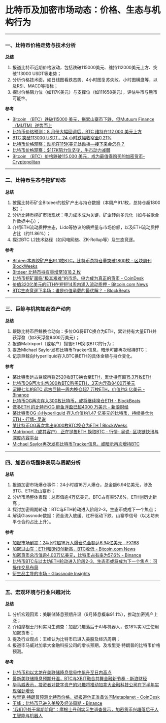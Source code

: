 # 比特币及加密市场动态：价格、生态与机构行为

---

### 一、比特币价格走势与技术分析
**总结**
1. 报道比特币近期价格波动，包括跌破115000美元、维持112000美元上方、突破113000 USDT等走势；
2. 分析价格技术面，如日线图看跌态势、4小时图复苏失败、小时图横盘等，以及RSI、MACD等指标；
3. 探讨价格阻力位（如117K美元）与支撑位（如111658美元），评估牛市与熊市可能性。

**参考**
- [Bitcoin （BTC）跌破115000 美元，拖累山寨币下跌，但Mutuum Finance（MUTM）逆势而上](https://www.cryptopolitan.com/zh-cn/bitcoin-btc-falls-under-115000-dragging-altcoins-down-with-it-but-mutuum-finance-mutm-bucks-the-trend/)
- [比特币价格预测：8 月份大幅回调后，BTC 维持在112,000 美元上方](https://tradersunion.com/zh/news/cryptocurrency-news/show/452608-bitcoin-price-prediction-btc-holds/)
- [BTC 突破113000 USDT，24 小时跌幅收窄至0.21%](https://www.binance.com/cn/square/post/28661784584762)
- [比特币价格观察：动能在115K美元处动摇—接下来会怎样？](https://news.bitcoin.com/zh/bitebi-jiage-guancha-dongneng-zai-115k-meiyuan-chu-dongyao-jielaihui-zenyang/)
- [比特币价格观察：$117K阻力位坚守，牛市动力减弱](https://news.bitcoin.com/zh/bi-te-bi-jia-ge-guan-cha-117k-zu-li-wei-jian-shou-niu-shi-dong-li-jian-ruo/)
- [Bitcoin （BTC）价格跌破115,000 美元，成为最值得购买的加密货币- Cryptopolitan](https://www.cryptopolitan.com/zh-cn/best-crypto-to-buy-as-bitcoin-btc-consolidates-under-115000/)

---

### 二、比特币生态与挖矿动态
**总结**
1. 披露比特币矿企Bitdeer的挖矿产出与持仓数据（本周产91.1枚，总持仓超1800枚）；
2. 分析比特币挖矿市场现状：电力成本成为关键，矿企转向多元化（如与谷歌合作数据中心）；
3. 介绍ETH流动质押生态，Lido等协议的质押量与市场份额，以及ETH流动质押占比（约11.86%）；
4. 探讨BTC L2技术路径（如闪电网络、ZK-Rollup等）及生态竞逐。

**参考**
- [Bitdeer本周挖矿产出91.1枚BTC，比特币总持仓量突破1800枚 - 区块周刊BlockWeeks](https://blockweeks.com/newsflash/160385.html)
- [Bitdeer 比特币持有量增至1818.2 枚](https://www.binance.com/zh-CN/square/post/08-23-2025-bitdeer-1-818-2-28706106386714)
- [比特币挖矿面临“极其艰难”的市场，电力成为真正的货币 - CoinDesk](https://www.coindesk.com/zh/tech/2025/08/24/bitcoin-mining-faces-incredibly-difficult-market-as-power-becomes-the-real-currency)
- [价值320亿美元的ETH在短短14周内涌入流动质押 - Bitcoin.com News](https://news.bitcoin.com/zh/jia-zhi-320-yi-mei-yuan-de-eth-zai-duan-duan-14-zhou-nei-yong-ru-liu-dong-zhi-ya/)
- [BTC生态竞逐下半场：谁是价值承载的最优解？ - BlockBeats](https://www.theblockbeats.info/news/59405)

---

### 三、巨鲸与机构加密资产动向
**总结**
1. 跟踪比特币巨鲸换仓动向：多位OG将BTC换仓为ETH，累计持有大量ETH并获浮盈（如3天浮盈8400万美元）；
2. 报道Matrixport（或客户）抛售ETH换取BTC的行为；
3. 提及Michael Saylor发布比特币Tracker信息，暗示可能再次增持BTC；
4. 记录巨鲸向Hyperliquid存入BTC换ETH的具体金额与持仓变化。

**参考**
- [某比特币远古巨鲸再将2520枚BTC换仓至ETH，累计持有超15.3万枚ETH](https://blockweeks.com/newsflash/160320.html)
- [比特币OG再次出售300枚BTC购买ETH，3天内浮盈8400万美元](https://blockweeks.com/newsflash/160302.html)
- [沉睡七年的BTC 远古巨鲸一周内换仓超7 万枚ETH，价值约3 亿美元 - Binance](https://www.binance.com/zh-CN/square/post/28658712336666)
- [比特币OG再次存入300枚比特币，或将继续换仓ETH - BlockBeats](https://www.theblockbeats.info/flash/308737)
- [做多ETH 的比特币OG 鲸鱼浮盈已超4000 万美元 - 新浪财经](https://cj.sina.cn/articles/view/5952915720/162d2490806702by7i?froms=ggmp)
- [某比特币OG 向Hyperliquid 存入价值约1.47 亿美元的比特币，持续换仓为ETH - 行情- 吴说](https://www.wublock123.com/article/6/47626)
- [某比特币OG再次拿出6000枚BTC换仓为ETH | BlockWeeks](https://blockweeks.com/newsflash/160588.html)
- [Matrixport（或其客户） 正在抛售ETH 换取BTC - 行情- 吴说- 区块链快讯与深度内容平台](https://www.wublock123.com/article/6/47622)
- [Michael Saylor再次发布比特币Tracker信息，或暗示再次增持BTC](https://blockweeks.com/newsflash/160599.html)

---

### 四、加密市场整体表现与周期分析
**总结**
1. 报道加密市场爆仓事件：24小时超16万人爆仓，总金额6.94亿美元，涉及BTC、ETH及山寨币；
2. 分析市场整体表现：总市值逾4万亿美元，BTC占有率57.6%，ETH创历史新高；
3. 探讨加密周期轮动：BTC与ETH轮动进入阶段2-3，生态币或成下一个焦点；
4. 解读Glassnode数据：资金流入放缓、杠杆驱动下跌、山寨季信号（以太坊未平仓合约占比上升）。

**参考**
- [加密市场剧震：24小时超16万人爆仓总金额达6.94亿美元 - FX168](https://www.fx168news.com/article/%E5%8A%A0%E5%AF%86%E8%B4%A7%E5%B8%81-935741)
- [加密过山车：ETH和BNB创新高，BTC收低 - Bitcoin.com News](https://news.bitcoin.com/zh/jiami-guoshanche-eth-he-bnb-chuangxingaobtcshoudi/)
- [加密货币总市值逾4.00万亿美元，比特币占有率为57.6% - Binance](https://www.binance.com/zh-CN/square/post/08-23-2025-4-00-57-6-28698648805090)
- [比特币BTC与以太坊ETH轮动进入阶段2-3，生态币或将成为下一个焦点：可操作交易布局](https://blockchain.news/zh/flashnews/btc-and-eth-rotation-playbook-stage-2-3-signals-ecosystem-altcoins-next-actionable-trading-setup-btc-eth-altcoin-rotation-zh)
- [衍生品主导的市场 - Glassnode Insights](https://insights.glassnode.com/chinese/the-week-onchain-week-33-2025-chinese/)

---

### 五、宏观环境与行业兴趣对比
**总结**
1. 分析宏观因素：美联储降息预期升温（9月降息概率91.1%），推动加密资产上涨；
2. 介绍摩根士丹利实习生调查：加密兴趣落后于AI与机器人，仅18%实习生使用加密货币；
3. 提及行业观点：王峰认为比特币已进入美股及经济周期；
4. 报道毕马威对加拿大金融科技公司的增长预期，及埃里克·特朗普的比特币价格预测。

**参考**
- [比特币和以太坊在美联储降息信号中飙升至日内高点](https://news.bitcoin.com/zh/bitcoin-he-yi-ta-fang-zai-mei-lian-chu-jiang-xi-xin-hao-zhong-biao-sheng-zhi-ri-nei-gao-dian/)
- [最新美联储降息预期升温，BTC与XBIT融合共舞金融新节奏 - 新浪财经](https://cj.sina.cn/articles/view/5953190046/162d6789e06701yh68?froms=ggmp)
- [毕马威表示，投资者对数字资产的兴趣将推动加拿大金融科技公司在下半年实现强劲增长](https://www.coindesk.com/zh/business/2025/08/23/kpmg-sees-strong-second-half-for-canadian-fintechs-after-crypto-ai-raked-in-billions)
- [埃里克·特朗普预测比特币价格，据报道他正准备访问Metaplanet - CoinDesk](https://www.coindesk.com/zh/business/2025/08/23/eric-trump-makes-bitcoin-price-predictions-as-he-reportedly-gets-ready-to-visit-metaplanet)
- [王峰：比特币已进入美股及经济周期 - Binance](https://www.binance.com/zh-CN/square/post/28744506215649)
- [“我们仍处于早期阶段”：摩根士丹利实习生调查显示，加密货币兴趣落后于人工智能与机器人](https://www.coindesk.com/zh/markets/2025/08/24/we-are-still-early-morgan-stanley-s-intern-survey-reveals-as-crypto-interest-lags-behind-ai-and-robots)
